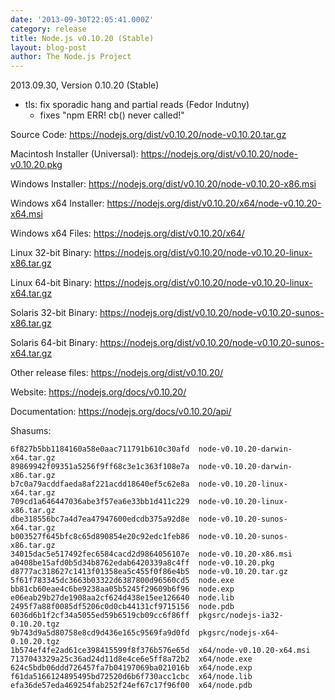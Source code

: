 ```yaml
---
date: '2013-09-30T22:05:41.000Z'
category: release
title: Node.js v0.10.20 (Stable)
layout: blog-post
author: The Node.js Project
---
```


2013.09.30, Version 0.10.20 (Stable)

- tls: fix sporadic hang and partial reads (Fedor Indutny)
  - fixes "npm ERR! cb() never called!"

Source Code: https://nodejs.org/dist/v0.10.20/node-v0.10.20.tar.gz

Macintosh Installer (Universal): https://nodejs.org/dist/v0.10.20/node-v0.10.20.pkg

Windows Installer: https://nodejs.org/dist/v0.10.20/node-v0.10.20-x86.msi

Windows x64 Installer: https://nodejs.org/dist/v0.10.20/x64/node-v0.10.20-x64.msi

Windows x64 Files: https://nodejs.org/dist/v0.10.20/x64/

Linux 32-bit Binary: https://nodejs.org/dist/v0.10.20/node-v0.10.20-linux-x86.tar.gz

Linux 64-bit Binary: https://nodejs.org/dist/v0.10.20/node-v0.10.20-linux-x64.tar.gz

Solaris 32-bit Binary: https://nodejs.org/dist/v0.10.20/node-v0.10.20-sunos-x86.tar.gz

Solaris 64-bit Binary: https://nodejs.org/dist/v0.10.20/node-v0.10.20-sunos-x64.tar.gz

Other release files: https://nodejs.org/dist/v0.10.20/

Website: https://nodejs.org/docs/v0.10.20/

Documentation: https://nodejs.org/docs/v0.10.20/api/

Shasums:

```
6f827b5bb1184160a58e0aac711791b610c30afd  node-v0.10.20-darwin-x64.tar.gz
89869942f09351a5256f9ff68c3e1c363f108e7a  node-v0.10.20-darwin-x86.tar.gz
b7c0a79acddfaeda8af221acdd18640ef5c62e8a  node-v0.10.20-linux-x64.tar.gz
709cd1a646447036abe3f57ea6e33bb1d411c229  node-v0.10.20-linux-x86.tar.gz
dbe318556bc7a4d7ea47947600edcdb375a92d8e  node-v0.10.20-sunos-x64.tar.gz
b003527f645bfc8c65d890854e20c92edc1feb86  node-v0.10.20-sunos-x86.tar.gz
34015dac5e517492fec6584cacd2d9864056107e  node-v0.10.20-x86.msi
a0408be15afd0b5d34b8762edab6420339a8c4ff  node-v0.10.20.pkg
d8777ac318627c1413f01358ea5c455f0f86e4b5  node-v0.10.20.tar.gz
5f61f783345dc3663b03322d6387800d96560cd5  node.exe
bb81cb60eae4c6be9238aa05b5245f29609b6f96  node.exp
e06eab29b27de1908aa2cf624d438e15ee126640  node.lib
2495f7a88f0085df5206c0d0cb44131cf9715156  node.pdb
6036d6b1f2cf34a5055ed59b6519cb09cc6f86ff  pkgsrc/nodejs-ia32-0.10.20.tgz
9b743d9a5d80758e8cd9d436e165c9569fa9d0fd  pkgsrc/nodejs-x64-0.10.20.tgz
1b574ef4fe2ad61ce398415599f8f376b576e65d  x64/node-v0.10.20-x64.msi
7137043329a25c36ad24d11d8e4ce6e5ff8a72b2  x64/node.exe
624c5bdb06ddd726457fa7b04197069ba021016b  x64/node.exp
f61da5166124895495bd72520d6b6f730acc1cbc  x64/node.lib
efa36de57eda469254fab252f24ef67c17f96f00  x64/node.pdb
```
